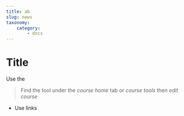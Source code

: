 ```yaml
---
title: ab
slug: news
taxonomy:
    category:
        - docs
---
```


# Title

Use the   

> Find the  tool under the *course home* tab or *course tools* then *edit course*

* Use links 



